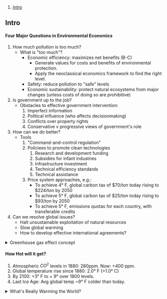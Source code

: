 
1. [Intro](#Intro)

## Intro

#### Four Major Questions in Environmental Economics

1. How much pollution is too much?
   - What is "too much"?
     - Economic efficiency: maximizes net benefits (B-C)
        - Generate values for costs and benefits of environmental protection.
        - Apply the neoclassical economics framework to find the right level.
     - Safety: reduce pollution to "safe" levels
     - Economic sustainability: protect natural ecosystems from major changes (unless costs of doing so are prohibitive)
2. Is government up to the job?
   - Obstacles to effective government intervention:
     1. Imperfect information
     2. Political influence (who affects decisionmaking)
     3. Conflicts over property rights
     4. Conservative v progressive views of government's role
3. How can we do better?
   - Tools
     1. "Command-and-control regulation"
     2. Policiees to promote clean technologies
        1. Research and development funding
        2. Subsidies for infant industries
        3. Infrastructure investment
        4. Technical efficiency standards
        5. Technical assistance
     3. Price system approaches, e.g.:
        - To achieve 4° F, global carbon tax of $70/ton today rising to $224/ton by 2050
        - To achieve 5° F, global carbon tax of $25/ton today rising to $93/ton by 2050
        - To achieve 5° F, emissions quotas for each country, with transferable credits
4. Can we resolve global issues?
   - Halt unsustainable exploitation of natural resources
   - Slow global warming
   - How to develop effective international agreements?

<details><summary>Greenhouse gas effect concept</summary>
<p>

   ![Greenhouse-effect](https://user-images.githubusercontent.com/31806435/186559589-fed95d6b-5df0-431a-969e-fe33ce9fef4d.jpg)

   [Carbon Dioxide, Methane, Nitrous Oxide, and the Greenhouse Effect](https://climatechange.lta.org/get-started/learn/co2-methane-greenhouse-effect/)

</p>
</details>

#### How Hot will it get?
1. Atmospheric $CO^2$ levels in 1880: 280ppm. Now: +400 ppm.
2. Global temperature rise since 1880: 2.0° F (>1.0° C)
3. By 2100: +3° F to + 9° over 1800 levels.
4. Last Ice Age: Avg global temp ~9° F colder than today.

<details><summary>What's Really Warming the World?</summary>
<p>

   Bloomberg Interactive Article: [What's Really Warming the World?](https://www.bloomberg.com/graphics/2015-whats-warming-the-world/#xj4y7vzkg) ⚠️ Paywall
   
   ![1-whats-really-warming-the-world](https://user-images.githubusercontent.com/31806435/186563148-c0dfd2d5-08f9-42ed-ac9b-305e5e2eaad5.png)
   ![2-orbit](https://user-images.githubusercontent.com/31806435/186563163-3b9f89e1-60fc-425a-a0ba-02856d8b0eb7.png)
   ![3-sun](https://user-images.githubusercontent.com/31806435/186563170-d2f32541-d700-4bd1-86b1-ea49f4bf8a3f.png)
   ![4-volcanoes](https://user-images.githubusercontent.com/31806435/186563184-dd446e52-4a27-4239-b4de-02c7aede0675.png)
   ![5-all-three](https://user-images.githubusercontent.com/31806435/186563201-91049b52-d3d2-47fe-9884-63ce0c9581b8.png)
   ![6-deforestation](https://user-images.githubusercontent.com/31806435/186563215-fe0b2834-4cff-4d2f-8e72-242ed08968f2.png)
   ![7-ozone-pollution](https://user-images.githubusercontent.com/31806435/186563238-fbd32434-df92-4ef8-8b3d-72244bd5dff3.png)
   ![8-aerosol-pollution](https://user-images.githubusercontent.com/31806435/186563246-f3c86932-c7c7-4281-8fec-fb7ecbff93f6.png)
   ![9-greenhouse-gases](https://user-images.githubusercontent.com/31806435/186563257-eebbaedb-749b-43be-ad5c-5f07f86d8d85.png)

</p>
</details>


